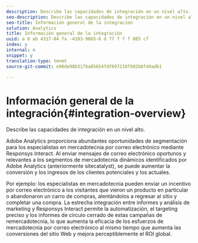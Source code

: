 ```yaml
---
description: Describe las capacidades de integración en un nivel alto.
seo-description: Describe las capacidades de integración en un nivel alto.
seo-title: Información general de la integración
solution: Analytics
title: Información general de la integración
uuid: a 0 ab 4317-04 fa -4103-9665-6 d 77 f 7 f 085 cf
index: y
internal: n
snippet: y
translation-type: tm+mt
source-git-commit: e96de98b3176a05654fdf697210f992b0fd4adb1

---
```



# Información general de la integración{#integration-overview}

Describe las capacidades de integración en un nivel alto.

Adobe Analytics proporciona abundantes oportunidades de segmentación para los especialistas en mercadotecnia por correo electrónico mediante Responsys Interact. Al enviar mensajes de correo electrónico oportunos y relevantes a los segmentos de mercadotecnia dinámicos identificados por Adobe Analytics (anteriormente sitecatalyst), se puede aumentar la conversión y los ingresos de los clientes potenciales y los actuales.

Por ejemplo: los especialistas en mercadotecnia pueden enviar un incentivo por correo electrónico a los visitantes que vieron un producto en particular o abandonaron un carro de compras, alentándolos a regresar al sitio y completar una compra. La estrecha integración entre informes y análisis de marketing y Responsys Interact permite la automatización, el targeting preciso y los informes de círculo cerrado de estas campañas de remercadotecnia, lo que aumenta la eficacia de los esfuerzos de mercadotecnia por correo electrónico al mismo tiempo que aumenta las conversiones del sitio Web y mejora perceptiblemente el ROI global.
